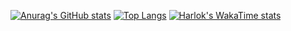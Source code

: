 [![Anurag's GitHub stats](https://github-readme-stats.vercel.app/api?username=SAndrade100)](https://github.com/anuraghazra/github-readme-stats)
[![Top Langs](https://github-readme-stats.vercel.app/api/top-langs/?username=SAndrade100)](https://github.com/anuraghazra/github-readme-stats)
[![Harlok's WakaTime stats](https://github-readme-stats.vercel.app/api/wakatime?username=SAndrade100)](https://github.com/anuraghazra/github-readme-stats)
